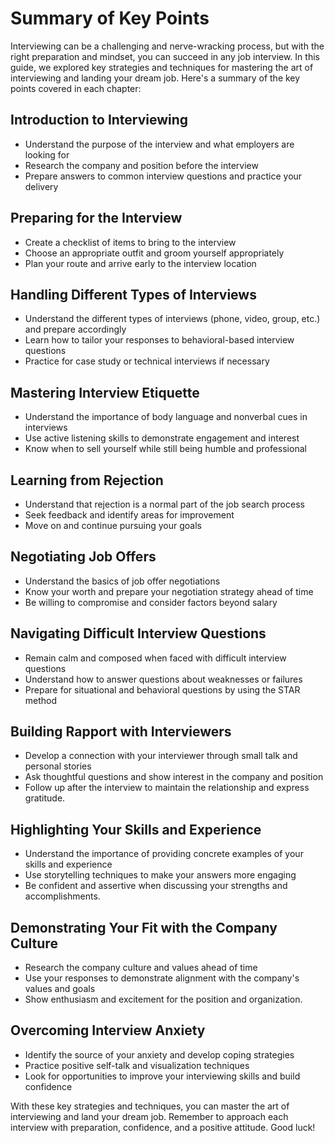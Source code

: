 Summary of Key Points
=================================

Interviewing can be a challenging and nerve-wracking process, but with the right preparation and mindset, you can succeed in any job interview. In this guide, we explored key strategies and techniques for mastering the art of interviewing and landing your dream job. Here's a summary of the key points covered in each chapter:

Introduction to Interviewing
---------------------------------------

* Understand the purpose of the interview and what employers are looking for
* Research the company and position before the interview
* Prepare answers to common interview questions and practice your delivery

Preparing for the Interview
--------------------------------------

* Create a checklist of items to bring to the interview
* Choose an appropriate outfit and groom yourself appropriately
* Plan your route and arrive early to the interview location

Handling Different Types of Interviews
-------------------------------------------------

* Understand the different types of interviews (phone, video, group, etc.) and prepare accordingly
* Learn how to tailor your responses to behavioral-based interview questions
* Practice for case study or technical interviews if necessary

Mastering Interview Etiquette
----------------------------------------

* Understand the importance of body language and nonverbal cues in interviews
* Use active listening skills to demonstrate engagement and interest
* Know when to sell yourself while still being humble and professional

Learning from Rejection
----------------------------------

* Understand that rejection is a normal part of the job search process
* Seek feedback and identify areas for improvement
* Move on and continue pursuing your goals

Negotiating Job Offers
---------------------------------

* Understand the basics of job offer negotiations
* Know your worth and prepare your negotiation strategy ahead of time
* Be willing to compromise and consider factors beyond salary

Navigating Difficult Interview Questions
---------------------------------------------------

* Remain calm and composed when faced with difficult interview questions
* Understand how to answer questions about weaknesses or failures
* Prepare for situational and behavioral questions by using the STAR method

Building Rapport with Interviewers
---------------------------------------------

* Develop a connection with your interviewer through small talk and personal stories
* Ask thoughtful questions and show interest in the company and position
* Follow up after the interview to maintain the relationship and express gratitude.

Highlighting Your Skills and Experience
--------------------------------------------------

* Understand the importance of providing concrete examples of your skills and experience
* Use storytelling techniques to make your answers more engaging
* Be confident and assertive when discussing your strengths and accomplishments.

Demonstrating Your Fit with the Company Culture
-----------------------------------------------------------

* Research the company culture and values ahead of time
* Use your responses to demonstrate alignment with the company's values and goals
* Show enthusiasm and excitement for the position and organization.

Overcoming Interview Anxiety
----------------------------------------

* Identify the source of your anxiety and develop coping strategies
* Practice positive self-talk and visualization techniques
* Look for opportunities to improve your interviewing skills and build confidence

With these key strategies and techniques, you can master the art of interviewing and land your dream job. Remember to approach each interview with preparation, confidence, and a positive attitude. Good luck!
